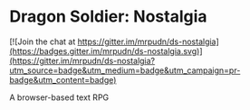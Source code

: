 # Dragon Soldier: Nostalgia

[![Join the chat at https://gitter.im/mrpudn/ds-nostalgia](https://badges.gitter.im/mrpudn/ds-nostalgia.svg)](https://gitter.im/mrpudn/ds-nostalgia?utm_source=badge&utm_medium=badge&utm_campaign=pr-badge&utm_content=badge)

A browser-based text RPG
